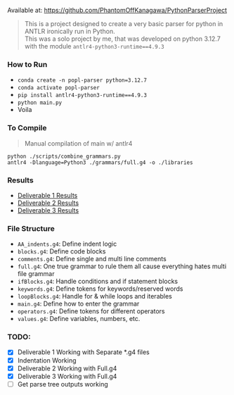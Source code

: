 Available at: https://github.com/PhantomOffKanagawa/PythonParserProject
> This is a project designed to create a very basic parser for python in ANTLR ironically run in Python.\
> This was a solo project by me, that was developed on python 3.12.7 with the module `antlr4-python3-runtime==4.9.3`

### How to Run
- `conda create -n popl-parser python=3.12.7`
- `conda activate popl-parser`
- `pip install antlr4-python3-runtime==4.9.3`
- `python main.py`
- Voila

### To Compile
> Manual compilation of main w/ antlr4

`python ./scripts/combine_grammars.py`\
`antlr4 -Dlanguage=Python3 ./grammars/full.g4 -o ./libraries`

### Results
- [Deliverable 1 Results](./final_tests/project_deliverable_1_results.md)
- [Deliverable 2 Results](./final_tests/project_deliverable_2_results.md)
- [Deliverable 3 Results](./final_tests/project_deliverable_3_results.md)

### File Structure
- `AA_indents.g4`: Define indent logic
- `blocks.g4`: Define code blocks
- `comments.g4`: Define single and multi line comments
- `full.g4`: One true grammar to rule them all cause everything hates multi file grammar
- `ifBlocks.g4`: Handle conditions and if statement blocks
- `keywords.g4`: Define tokens for keywords/reserved words
- `loopBlocks.g4`: Handle for & while loops and iterables
- `main.g4`: Define how to enter the grammar
- `operators.g4`: Define tokens for different operators
- `values.g4`: Define variables, numbers, etc.

### TODO:
- [X] Deliverable 1 Working with Separate *.g4 files
- [X] Indentation Working
- [X] Deliverable 2 Working with Full.g4
- [X] Deliverable 3 Working with Full.g4
- [ ] Get parse tree outputs working